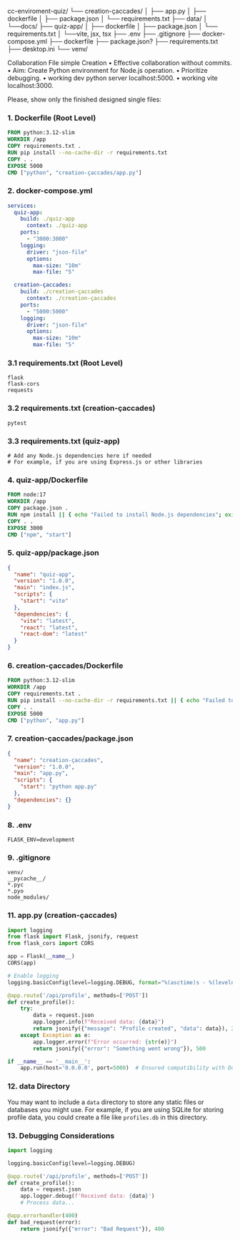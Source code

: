 cc-enviroment-quiz/
└── creation-çaccades/
│    ├── app.py
│    ├── dockerfile
│    ├── package.json
│    └── requirements.txt
├── data/
│   └──docs/
├── quiz-app/
│   ├── dockerfile
│   ├── package.json
│   └── requirements.txt
│ 			└──vite, jsx, tsx
├── .env
├── .gitignore
├── docker-compose.yml
├── dockerfile
├── package.json?
├── requirements.txt
├── desktop.ini
└── venv/

Collaboration File simple Creation
• Effective collaboration without commits.
• Aim: Create Python environment for Node.js operation.
• Prioritize debugging.
• working dev python server localhost:5000.
• working vite localhost:3000.

Please, show only the finished designed single files:

### 1. **Dockerfile (Root Level)**
```dockerfile
FROM python:3.12-slim
WORKDIR /app
COPY requirements.txt .
RUN pip install --no-cache-dir -r requirements.txt
COPY . .
EXPOSE 5000
CMD ["python", "creation-çaccades/app.py"]
```

### 2. **docker-compose.yml**
```yaml
services:
  quiz-app:
    build: ./quiz-app
      context: ./quiz-app
    ports:
      - "3000:3000"
    logging:
      driver: "json-file"
      options:
        max-size: "10m"
        max-file: "5"

  creation-çaccades:
    build: ./creation-çaccades
      context: ./creation-çaccades
    ports:
      - "5000:5000"
    logging:
      driver: "json-file"
      options:
        max-size: "10m"
        max-file: "5"
```

### 3.1 **requirements.txt (Root Level)**
```plaintext
flask
flask-cors
requests
```
### 3.2 **requirements.txt (creation-çaccades)**
```plaintext
pytest
```
### 3.3 **requirements.txt (quiz-app)**
```plaintext
# Add any Node.js dependencies here if needed
# For example, if you are using Express.js or other libraries
```

### 4. **quiz-app/Dockerfile**
```dockerfile
FROM node:17
WORKDIR /app
COPY package.json .
RUN npm install || { echo "Failed to install Node.js dependencies"; exit 1; }
COPY . .
EXPOSE 3000
CMD ["npm", "start"]
```

### 5. **quiz-app/package.json**
```json
{
  "name": "quiz-app",
  "version": "1.0.0",
  "main": "index.js",
  "scripts": {
    "start": "vite"
  },
  "dependencies": {
    "vite": "latest",
    "react": "latest",
    "react-dom": "latest"
  }
}
```

### 6. **creation-çaccades/Dockerfile**
```dockerfile
FROM python:3.12-slim
WORKDIR /app
COPY requirements.txt .
RUN pip install --no-cache-dir -r requirements.txt || { echo "Failed to install Python dependencies"; exit 1; }
COPY . .
EXPOSE 5000
CMD ["python", "app.py"]
```

### 7. **creation-çaccades/package.json**
```json
{
  "name": "creation-çaccades",
  "version": "1.0.0",
  "main": "app.py",
  "scripts": {
    "start": "python app.py"
  },
  "dependencies": {}
}
```


### 8. **.env**
```
FLASK_ENV=development
```

### 9. **.gitignore**
```
venv/
__pycache__/
*.pyc
*.pyo
node_modules/
```

### 11. **app.py (creation-çaccades)**
```python
import logging
from flask import Flask, jsonify, request
from flask_cors import CORS

app = Flask(__name__)
CORS(app)

# Enable logging
logging.basicConfig(level=logging.DEBUG, format="%(asctime)s - %(levelname)s - %(message)s")

@app.route('/api/profile', methods=['POST'])
def create_profile():
    try:
        data = request.json
        app.logger.info(f"Received data: {data}")
        return jsonify({"message": "Profile created", "data": data}), 201
    except Exception as e:
        app.logger.error(f"Error occurred: {str(e)}")
        return jsonify({"error": "Something went wrong"}), 500

if __name__ == '__main__':
    app.run(host='0.0.0.0', port=5000)  # Ensured compatibility with Docker networking
```

### 12. **data Directory**
You may want to include a `data` directory to store any static files or databases you might use. For example, if you are using SQLite for storing profile data, you could create a file like `profiles.db` in this directory.

### 13. **Debugging Considerations**
  ```python
  import logging

  logging.basicConfig(level=logging.DEBUG)

  @app.route('/api/profile', methods=['POST'])
  def create_profile():
      data = request.json
      app.logger.debug(f'Received data: {data}')
      # Process data...
  ```
  ```python
  @app.errorhandler(400)
  def bad_request(error):
      return jsonify({"error": "Bad Request"}), 400
  ```
